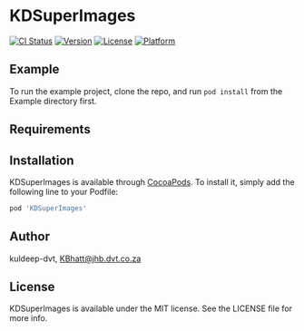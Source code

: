 # KDSuperImages

[![CI Status](https://img.shields.io/travis/kuldeep-dvt/KDSuperImages.svg?style=flat)](https://travis-ci.org/kuldeep-dvt/KDSuperImages)
[![Version](https://img.shields.io/cocoapods/v/KDSuperImages.svg?style=flat)](https://cocoapods.org/pods/KDSuperImages)
[![License](https://img.shields.io/cocoapods/l/KDSuperImages.svg?style=flat)](https://cocoapods.org/pods/KDSuperImages)
[![Platform](https://img.shields.io/cocoapods/p/KDSuperImages.svg?style=flat)](https://cocoapods.org/pods/KDSuperImages)

## Example

To run the example project, clone the repo, and run `pod install` from the Example directory first.

## Requirements

## Installation

KDSuperImages is available through [CocoaPods](https://cocoapods.org). To install
it, simply add the following line to your Podfile:

```ruby
pod 'KDSuperImages'
```

## Author

kuldeep-dvt, KBhatt@jhb.dvt.co.za

## License

KDSuperImages is available under the MIT license. See the LICENSE file for more info.
